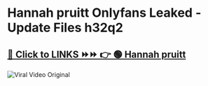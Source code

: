 
 # Hannah pruitt Onlyfans Leaked - Update Files h32q2

## <h2><a href="https://clipsfans.com/Hannah_pruitt&ref=git">🔗 Click to LINKS ⏩⏩ 👉 🟢 Hannah pruitt </a></h2>

<a href="https://clipsfans.com/Hannah_pruitt&ref=git" rel="nofollow" data-target="animated-image.originalLink"><img src="https://i.ibb.co.com/xMMVF88/686577567.gif" alt="Viral Video Original" style="max-width: 100%; display: inline-block;" data-target="animated-image.originalImage"></a>

